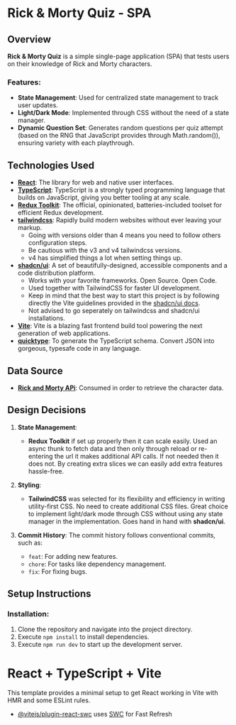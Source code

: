 # Rick & Morty Quiz - SPA

## Overview

**Rick & Morty Quiz** is a simple single-page application (SPA) that tests users on their knowledge of Rick and Morty characters.

### Features:

- **State Management**: Used for centralized state management to track user updates.
- **Light/Dark Mode**: Implemented through CSS without the need of a state manager.
- **Dynamic Question Set**: Generates random questions per quiz attempt (based on the RNG that JavaScript provides through Math.random()), ensuring variety with each playthrough.

## Technologies Used

- [**React**](https://react.dev/): The library for web and native user interfaces.
- [**TypeScript**](https://www.typescriptlang.org/): TypeScript is a strongly typed programming language that builds on JavaScript, giving you better tooling at any scale.
- [**Redux Toolkit**](https://redux-toolkit.js.org/): The official, opinionated, batteries-included toolset for efficient Redux development.
- [**tailwindcss**](https://tailwindcss.com/): Rapidly build modern websites without ever leaving your markup.
  - Going with versions older than 4 means you need to follow others configuration steps.
  - Be cautious with the v3 and v4 tailwindcss versions.
  - v4 has simplified things a lot when setting things up.
- [**shadcn/ui**](https://ui.shadcn.com/): A set of beautifully-designed, accessible components and a code distribution platform.
  - Works with your favorite frameworks. Open Source. Open Code.
  - Used together with TailwindCSS for faster UI development.
  - Keep in mind that the best way to start this project is by following directly the Vite guidelines provided in the [shadcn/ui docs](https://ui.shadcn.com/docs/installation/vite).
  - Not advised to go seperately on tailwindcss and shadcn/ui installations.
- [**Vite**](https://vite.dev/): Vite is a blazing fast frontend build tool powering the next generation of web applications.
- [**quicktype**](https://quicktype.io/): To generate the TypeScript schema. Convert JSON into gorgeous, typesafe code in any language.

## Data Source

- [**Rick and Morty APi**](https://rickandmortyapi.com/api/character): Consumed in order to retrieve the character data.

## Design Decisions

1. **State Management**:

   - **Redux Toolkit** if set up properly then it can scale easily. Used an async thunk to fetch data and then only through reload or re-entering the url it makes additional API calls. If not needed then it does not. By creating extra slices we can easily add extra features hassle-free.

2. **Styling**:

   - **TailwindCSS** was selected for its flexibility and efficiency in writing utility-first CSS. No need to create additional CSS files. Great choice to implement light/dark mode through CSS without using any state manager in the implementation. Goes hand in hand with **shadcn/ui**.

3. **Commit History**:
   The commit history follows conventional commits, such as:
   - `feat`: For adding new features.
   - `chore`: For tasks like dependency management.
   - `fix`: For fixing bugs.

## Setup Instructions

### Installation:

1. Clone the repository and navigate into the project directory.
2. Execute `npm install` to install dependencies.
3. Execute `npm run dev` to start up the development server.

# React + TypeScript + Vite

This template provides a minimal setup to get React working in Vite with HMR and some ESLint rules.

- [@vitejs/plugin-react-swc](https://github.com/vitejs/vite-plugin-react-swc) uses [SWC](https://swc.rs/) for Fast Refresh
